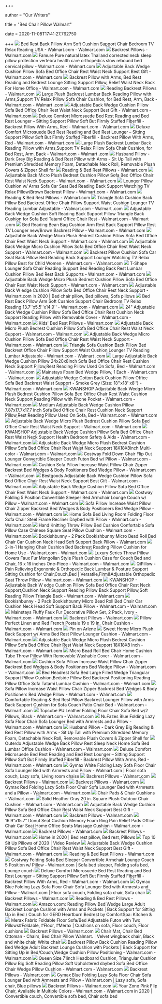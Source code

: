 +++
        
author = "Our Writers"
        
title = "Bed Chair Pillow Walmart"
        
date = 2020-11-08T17:41:27.762750
        
+++
[ ![](https://i5.walmartimages.com/asr/6f93e6d3-d103-4c23-9b51-679dc8d875b8_1.c32ffa5cd537c497421a7f2d38278879.jpeg?odnWidth=612&odnHeight=612&odnBg=ffffff)](https://i5.walmartimages.com/asr/6f93e6d3-d103-4c23-9b51-679dc8d875b8_1.c32ffa5cd537c497421a7f2d38278879.jpeg?odnWidth=612&odnHeight=612&odnBg=ffffff) Bed Rest Back Pillow Arm Soft Cushion Support Chair Bedroom TV Relax  Reading USA - Walmart.com - Walmart.com
[ ![](https://i5.walmartimages.com/asr/1288ab93-2eb0-4808-8f1c-b446f7055857_1.cfc30c7fcbb699c73d215055fe3e3200.jpeg?odnHeight=200&odnWidth=200&odnBg=ffffff)](https://i5.walmartimages.com/asr/1288ab93-2eb0-4808-8f1c-b446f7055857_1.cfc30c7fcbb699c73d215055fe3e3200.jpeg?odnHeight=200&odnWidth=200&odnBg=ffffff) Backrest Pillows - Walmart.com
[ ![](https://i5.walmartimages.com/asr/bfc48d8c-b9e7-4e40-aa49-a940d712690d.8323a645ee3b5a153b5c7adfb9a70dd5.jpeg?odnWidth=612&odnHeight=612&odnBg=ffffff)](https://i5.walmartimages.com/asr/bfc48d8c-b9e7-4e40-aa49-a940d712690d.8323a645ee3b5a153b5c7adfb9a70dd5.jpeg?odnWidth=612&odnHeight=612&odnBg=ffffff) Famure Pure natural latex Thailand corrected neck sleep pillow protection  vertebra health care orthopedics slow rebound bed cervical pillow - Walmart.com  - Walmart.com
[ ![](https://i5.walmartimages.com/asr/5aa8ef50-13a0-4f56-bec7-47192329105b_1.666d43397b3e4824f1ae0d026a01ed3e.jpeg?odnWidth=612&odnHeight=612&odnBg=ffffff)](https://i5.walmartimages.com/asr/5aa8ef50-13a0-4f56-bec7-47192329105b_1.666d43397b3e4824f1ae0d026a01ed3e.jpeg?odnWidth=612&odnHeight=612&odnBg=ffffff) Adjustable Back Wedge Cushion Pillow Sofa Bed Office Chair Rest Waist Neck  Support Best Gift - Walmart.com - Walmart.com
[ ![](https://i5.walmartimages.com/asr/a7bea64a-4e13-4872-aab2-6ba5265982a5_1.04e8b9ff13e328956bdc17f72742798f.jpeg?odnWidth=612&odnHeight=612&odnBg=ffffff)](https://i5.walmartimages.com/asr/a7bea64a-4e13-4872-aab2-6ba5265982a5_1.04e8b9ff13e328956bdc17f72742798f.jpeg?odnWidth=612&odnHeight=612&odnBg=ffffff) Backrest Pillow with Arms, Bed Rest Reading and Bedrest Lounge Sitting  Support Pillow, Relief Waist Neck Back For Home Office - Walmart.com -  Walmart.com
[ ![](https://i5.walmartimages.com/asr/e7181ae9-1718-4888-a676-d62ed5281d33_1.3435cbda8e195e928e06f944db2ec1df.jpeg)](https://i5.walmartimages.com/asr/e7181ae9-1718-4888-a676-d62ed5281d33_1.3435cbda8e195e928e06f944db2ec1df.jpeg) Reading Backrest Pillows - Walmart.com
[ ![](https://i5.walmartimages.com/asr/b71ead94-a917-4836-983c-c30d659cb2e4_1.110d358611498f4d871a1f008d4358bd.jpeg?odnWidth=612&odnHeight=612&odnBg=ffffff)](https://i5.walmartimages.com/asr/b71ead94-a917-4836-983c-c30d659cb2e4_1.110d358611498f4d871a1f008d4358bd.jpeg?odnWidth=612&odnHeight=612&odnBg=ffffff) Large Plush Backrest Lumbar Back Reading Pillow with Arms,Support TV Relax  Pillow Sofa Chair Cushion, for Bed Rest, Arm, Back - Walmart.com - Walmart .com
[ ![](https://i5.walmartimages.com/asr/1b6c2527-4bbe-452b-ae8f-f56ca239d972_1.f2153a04aaeba46aba0fe88ef1aab613.jpeg?odnWidth=612&odnHeight=612&odnBg=ffffff)](https://i5.walmartimages.com/asr/1b6c2527-4bbe-452b-ae8f-f56ca239d972_1.f2153a04aaeba46aba0fe88ef1aab613.jpeg?odnWidth=612&odnHeight=612&odnBg=ffffff) Adjustable Back Wedge Cushion Pillow Sofa Bed Office Chair Rest Waist Neck  Support Best Gift - Walmart.com - Walmart.com
[ ![](https://i5.walmartimages.com/asr/171ecb80-f257-4620-973e-54f8e04a6c93_2.bf4562a78188cd30e7424c4650061621.jpeg)](https://i5.walmartimages.com/asr/171ecb80-f257-4620-973e-54f8e04a6c93_2.bf4562a78188cd30e7424c4650061621.jpeg) Deluxe Comfort Microsuede Bed Rest Reading and Bed Rest Lounger – Sitting  Support Pillow Soft But Firmly Stuffed Fiberfill - Backrest Pillow With  Arms, Red - Walmart.com - Walmart.com
[ ![](https://i5.walmartimages.com/asr/aedd8877-fb75-4945-9b5b-e3adcedbde51_2.9ca216003d5921c199c8247b8961858d.jpeg?odnWidth=612&odnHeight=612&odnBg=ffffff)](https://i5.walmartimages.com/asr/aedd8877-fb75-4945-9b5b-e3adcedbde51_2.9ca216003d5921c199c8247b8961858d.jpeg?odnWidth=612&odnHeight=612&odnBg=ffffff) Deluxe Comfort Microsuede Bed Rest Reading and Bed Rest Lounger – Sitting  Support Pillow Soft But Firmly Stuffed Fiberfill - Backrest Pillow With  Arms, Red - Walmart.com - Walmart.com
[ ![](https://i5.walmartimages.com/asr/c7a8a31d-bbef-4681-ab91-6b38016611b1_1.bf09999d8989786a942191aceaa166ea.jpeg?odnWidth=612&odnHeight=612&odnBg=ffffff)](https://i5.walmartimages.com/asr/c7a8a31d-bbef-4681-ab91-6b38016611b1_1.bf09999d8989786a942191aceaa166ea.jpeg?odnWidth=612&odnHeight=612&odnBg=ffffff) Large Plush Backrest Lumbar Back Reading Pillow with Arms,Support TV Relax  Pillow Sofa Chair Cushion, for Bed Rest, Arm, Back - Walmart.com - Walmart .com
[ ![](https://i5.walmartimages.com/asr/9bc1ec65-d73b-45cf-bb84-824d2b1062e0_1.d36279bf9dc5cc8698a19bb236b16b7a.jpeg)](https://i5.walmartimages.com/asr/9bc1ec65-d73b-45cf-bb84-824d2b1062e0_1.d36279bf9dc5cc8698a19bb236b16b7a.jpeg) Husband Pillow - Dark Grey Big Reading & Bed Rest Pillow with Arms - Sit Up  Tall with Premium Shredded Memory Foam, Detachable Neck Roll, Removable  Plush Covers & Zipper Shell for
[ ![](https://i5.walmartimages.com/asr/80d80e09-13d6-4605-bed6-870dfa26a86f_1.c9c10225aa383bc89dcc3c6d1c4ceebd.jpeg)](https://i5.walmartimages.com/asr/80d80e09-13d6-4605-bed6-870dfa26a86f_1.c9c10225aa383bc89dcc3c6d1c4ceebd.jpeg) Reading & Bed Rest Pillows - Walmart.com
[ ![](https://i5.walmartimages.com/asr/ac1eeaeb-8d9f-4be5-b398-6440f1161863_1.ae913cf1c5a9e38e5f09bb94e96d1c4b.jpeg?odnWidth=612&odnHeight=612&odnBg=ffffff)](https://i5.walmartimages.com/asr/ac1eeaeb-8d9f-4be5-b398-6440f1161863_1.ae913cf1c5a9e38e5f09bb94e96d1c4b.jpeg?odnWidth=612&odnHeight=612&odnBg=ffffff) Adjustable Back Micro Plush Bedrest Cushion Pillow Sofa Bed Office Chair  Rest Waist Neck Support - Walmart.com - Walmart.com
[ ![](https://i5.walmartimages.com/asr/15a78dde-5250-4ae0-8a6a-5ad915885e23_1.53c6b0eb7dd1087454a03c2c2cc7da7b.jpeg?odnWidth=612&odnHeight=612&odnBg=ffffff)](https://i5.walmartimages.com/asr/15a78dde-5250-4ae0-8a6a-5ad915885e23_1.53c6b0eb7dd1087454a03c2c2cc7da7b.jpeg?odnWidth=612&odnHeight=612&odnBg=ffffff) Lounger Pillow Cushion w/ Arms Sofa Car Seat Bed Reading Back Support  Watching TV Relax Pillow/Brown Backrest Pillow - Walmart.com - Walmart.com
[ ![](https://i5.walmartimages.com/asr/3d614efa-e2f7-42ee-ab1a-86153a394850_1.556d3d01faf27591719dcd776c9759c9.jpeg)](https://i5.walmartimages.com/asr/3d614efa-e2f7-42ee-ab1a-86153a394850_1.556d3d01faf27591719dcd776c9759c9.jpeg) Reading & Bed Rest Pillows - Walmart.com
[ ![](https://i5.walmartimages.com/asr/2da41d14-07a1-475d-b0b0-0db8ffc94233.26369396f53d5e75be89c506d5a9ebe0.jpeg?odnWidth=612&odnHeight=612&odnBg=ffffff)](https://i5.walmartimages.com/asr/2da41d14-07a1-475d-b0b0-0db8ffc94233.26369396f53d5e75be89c506d5a9ebe0.jpeg?odnWidth=612&odnHeight=612&odnBg=ffffff) Triangle Sofa Cushion Back Pillow Bed Backrest Office Chair Pillow Support  Waist Cushion Lounger TV Reading Lumbar Adjustable - Walmart.com - Walmart .com
[ ![](https://i5.walmartimages.com/asr/38238bda-633c-4f8c-88d3-6a5427615a66.7c7912dfcfde32280e71f7558131acec.jpeg?odnWidth=612&odnHeight=612&odnBg=ffffff)](https://i5.walmartimages.com/asr/38238bda-633c-4f8c-88d3-6a5427615a66.7c7912dfcfde32280e71f7558131acec.jpeg?odnWidth=612&odnHeight=612&odnBg=ffffff) Adjustable Back Wedge Cushion Soft Reading Back Support Pillow Triangle  Back Cushion for Sofa Bed Tatami Office Chair Rest - Walmart.com - Walmart .com
[ ![](https://i5.walmartimages.com/asr/da574edd-4461-4afe-824d-549f5867aee1_1.594d87f3382657a7ad7b69c670f52500.jpeg?odnWidth=612&odnHeight=612&odnBg=ffffff)](https://i5.walmartimages.com/asr/da574edd-4461-4afe-824d-549f5867aee1_1.594d87f3382657a7ad7b69c670f52500.jpeg?odnWidth=612&odnHeight=612&odnBg=ffffff) Bed Reading Bean Bag Cushion Arm Rest Back Support Pillow Rest TV Lounger  new/Brown Backrest Pillow - Walmart.com - Walmart.com
[ ![](https://i5.walmartimages.com/asr/263f7fb5-861b-4e42-ab59-316af416d548_1.1ac71e9103922127cdf7ea0554a2ac8f.jpeg?odnWidth=612&odnHeight=612&odnBg=ffffff)](https://i5.walmartimages.com/asr/263f7fb5-861b-4e42-ab59-316af416d548_1.1ac71e9103922127cdf7ea0554a2ac8f.jpeg?odnWidth=612&odnHeight=612&odnBg=ffffff) Adjustable Back Wedge Micro Plush Bedrest Cushion Pillow Sofa Bed Office Chair  Rest Waist Neck Support - Walmart.com - Walmart.com
[ ![](https://i5.walmartimages.com/asr/79a8710c-507c-4236-9525-85c9bc0146be_1.33cad268987df41aaae0cbad12b2ded7.jpeg?odnWidth=612&odnHeight=612&odnBg=ffffff)](https://i5.walmartimages.com/asr/79a8710c-507c-4236-9525-85c9bc0146be_1.33cad268987df41aaae0cbad12b2ded7.jpeg?odnWidth=612&odnHeight=612&odnBg=ffffff) Adjustable Back Wedge Micro Cushion Pillow Sofa Bed Office Chair Rest Waist  Neck Support - Walmart.com - Walmart.com
[ ![](https://i5.walmartimages.com/asr/a55e6f32-f427-41ed-ae21-913f00652f50_1.28f7b923f80887852ee102bd345b1a08.jpeg?odnWidth=612&odnHeight=612&odnBg=ffffff)](https://i5.walmartimages.com/asr/a55e6f32-f427-41ed-ae21-913f00652f50_1.28f7b923f80887852ee102bd345b1a08.jpeg?odnWidth=612&odnHeight=612&odnBg=ffffff) Backrest Pillow Cushion Sofa Car Seat Back Pillow Bed Reading Back Support  Lounger Watching TV Relax Pillow Best for Child Women - Walmart.com -  Walmart.com
[ ![](https://i5.walmartimages.com/asr/76f7cabe-9845-4cef-806b-f161b5fb6d2a_1.2d0755c0485fcb9b2e47ab7c7e7444be.jpeg?odnWidth=612&odnHeight=612&odnBg=ffffff)](https://i5.walmartimages.com/asr/76f7cabe-9845-4cef-806b-f161b5fb6d2a_1.2d0755c0485fcb9b2e47ab7c7e7444be.jpeg?odnWidth=612&odnHeight=612&odnBg=ffffff) T-Shape Lounger Sofa Chair Reading Support Bed Reading Back Rest Lumbar Cushion  Pillow Bed Rest Back Supports - Walmart.com - Walmart.com
[ ![](https://i5.walmartimages.com/asr/73b49fd9-e435-4866-aa10-95fc01d0484f_1.1d6cfd102dd6336b4774171b4b488042.jpeg?odnWidth=612&odnHeight=612&odnBg=ffffff)](https://i5.walmartimages.com/asr/73b49fd9-e435-4866-aa10-95fc01d0484f_1.1d6cfd102dd6336b4774171b4b488042.jpeg?odnWidth=612&odnHeight=612&odnBg=ffffff) Adjustable Back Wedge Micro Plush Bedrest Cushion Pillow Sofa Bed Office Chair  Rest Waist Neck Support - Walmart.com - Walmart.com
[ ![](https://i.pinimg.com/474x/d8/6a/f2/d86af266b1fad70b0a272ac4abe60045.jpg)](https://i.pinimg.com/474x/d8/6a/f2/d86af266b1fad70b0a272ac4abe60045.jpg) Adjustable Back W edge Cushion Pillow Sofa Bed Office Chair Rest Neck  Support - Walmart.com in 2020 | Bed chair pillow, Bed pillows, Sofa pillows
[ ![](https://i5.walmartimages.com/asr/16d7004e-812d-466e-9276-344d022c7667_1.adc89243c1ebd6c617e1a45b55d7be6d.jpeg?odnWidth=612&odnHeight=612&odnBg=ffffff)](https://i5.walmartimages.com/asr/16d7004e-812d-466e-9276-344d022c7667_1.adc89243c1ebd6c617e1a45b55d7be6d.jpeg?odnWidth=612&odnHeight=612&odnBg=ffffff) Bed Rest Back Pillow Arm Soft Cushion Support Chair Bedroom TV Relax  Reading 13.7''x5.5''x14.9'' - Walmart.com - Walmart.com
[ ![](https://i5.walmartimages.com/asr/b3342a22-4355-4b5b-9dff-513a17a927e0.2f7bbd65492d7b69085777803641bb6a.jpeg?odnWidth=612&odnHeight=612&odnBg=ffffff)](https://i5.walmartimages.com/asr/b3342a22-4355-4b5b-9dff-513a17a927e0.2f7bbd65492d7b69085777803641bb6a.jpeg?odnWidth=612&odnHeight=612&odnBg=ffffff) 24" Adjustable Back Wedge Cushion Pillow Sofa Bed Office Chair Rest Cushion  Neck Support Reading Pillow with Removable Cover - Walmart.com - Walmart.com
[ ![](https://i5.walmartimages.com/asr/7d7b53c7-d42e-421b-92d6-e2927496e81e_1.30d444181a657ad5b560406dcf54a1e3.jpeg?odnHeight=180&odnWidth=180&odnBg=ffffff)](https://i5.walmartimages.com/asr/7d7b53c7-d42e-421b-92d6-e2927496e81e_1.30d444181a657ad5b560406dcf54a1e3.jpeg?odnHeight=180&odnWidth=180&odnBg=ffffff) Kids' Bed Rest Pillows - Walmart.com
[ ![](https://i5.walmartimages.com/asr/5b527bb0-c24e-45ef-974f-92db1443583a_1.0804d6339ac07cbec0c698ed27beee17.jpeg?odnWidth=612&odnHeight=612&odnBg=ffffff)](https://i5.walmartimages.com/asr/5b527bb0-c24e-45ef-974f-92db1443583a_1.0804d6339ac07cbec0c698ed27beee17.jpeg?odnWidth=612&odnHeight=612&odnBg=ffffff) Adjustable Back Micro Plush Bedrest Cushion Pillow Sofa Bed Office Chair  Rest Waist Neck Support - Walmart.com - Walmart.com
[ ![](https://i5.walmartimages.com/asr/db192b59-8277-4dbf-9aa3-398e14fdde22.bfd6841838f6d0d78bee26ac53554d5d.jpeg?odnWidth=612&odnHeight=612&odnBg=ffffff)](https://i5.walmartimages.com/asr/db192b59-8277-4dbf-9aa3-398e14fdde22.bfd6841838f6d0d78bee26ac53554d5d.jpeg?odnWidth=612&odnHeight=612&odnBg=ffffff) Adjustable Back Wedge Micro Cushion Pillow Sofa Bed Office Chair Rest Waist  Neck Support - Walmart.com - Walmart.com
[ ![](https://i5.walmartimages.com/asr/c211e8e8-e4ec-479a-afec-4d8a6ebb63e9.aec4bfbc67d1e887e999097696177e7e.jpeg?odnWidth=612&odnHeight=612&odnBg=ffffff)](https://i5.walmartimages.com/asr/c211e8e8-e4ec-479a-afec-4d8a6ebb63e9.aec4bfbc67d1e887e999097696177e7e.jpeg?odnWidth=612&odnHeight=612&odnBg=ffffff) Triangle Sofa Cushion Back Pillow Bed Backrest Office Chair Pillow Support  Waist Cushion Lounger TV Reading Lumbar Adjustable - Walmart.com - Walmart .com
[ ![](https://i5.walmartimages.com/asr/d47747bd-20ae-4eaf-95c9-c1082a4a408e_1.ba11c83295dcf2a27a55f345635049a6.jpeg?odnWidth=612&odnHeight=612&odnBg=ffffff)](https://i5.walmartimages.com/asr/d47747bd-20ae-4eaf-95c9-c1082a4a408e_1.ba11c83295dcf2a27a55f345635049a6.jpeg?odnWidth=612&odnHeight=612&odnBg=ffffff) Large Adjustable Back Wedge Cushion Pillow 24x20x8inch Sofa Bed Office Chair  Rest Cushion Neck Support Pillow,Rest Reading Pillow Used On Sofa, Bed -  Walmart.com - Walmart.com
[ ![](https://i5.walmartimages.com/asr/f34a6766-df46-44e3-98ef-d10ad711b616_1.a6f1a7120854749a8de730451908a335.jpeg?odnWidth=612&odnHeight=612&odnBg=ffffff)](https://i5.walmartimages.com/asr/f34a6766-df46-44e3-98ef-d10ad711b616_1.a6f1a7120854749a8de730451908a335.jpeg?odnWidth=612&odnHeight=612&odnBg=ffffff) Mainstays Foam Bed Wedge Pillow, 1 Each - Walmart.com - Walmart.com
[ ![](https://i5.walmartimages.com/asr/2d0c3150-2f8f-4ea4-a309-251bc2224774_1.7f396e97583c7bc880103f0e95dada51.jpeg?odnWidth=612&odnHeight=612&odnBg=ffffff)](https://i5.walmartimages.com/asr/2d0c3150-2f8f-4ea4-a309-251bc2224774_1.7f396e97583c7bc880103f0e95dada51.jpeg?odnWidth=612&odnHeight=612&odnBg=ffffff) Adjustable Wedge Cotton Back Cushion Pillow Office Sofa Bed Backrest Waist  Support - Smoke Grey (Size: 18''x18''x8'') - Walmart.com - Walmart.com
[ ![](https://i5.walmartimages.com/asr/d5b9a7f1-dbca-4d68-bc66-cad413550dad_1.5072e4a07f7b34ab43c8d28afc1ba43e.png?odnWidth=612&odnHeight=612&odnBg=ffffff)](https://i5.walmartimages.com/asr/d5b9a7f1-dbca-4d68-bc66-cad413550dad_1.5072e4a07f7b34ab43c8d28afc1ba43e.png?odnWidth=612&odnHeight=612&odnBg=ffffff) KWANSHOP Adjustable Back Wedge Micro Plush Bedrest Cushion Pillow Sofa Bed  Office Chair Rest Waist Cushion Neck Support Reading Pillow with Phone  Pocket - Walmart.com - Walmart.com
[ ![](https://i5.walmartimages.com/asr/91bb72ce-9b89-4dda-a1c6-5982ae00ae88.bcc86a3c731eceb3e805269dc47d73e8.jpeg?odnWidth=612&odnHeight=612&odnBg=ffffff)](https://i5.walmartimages.com/asr/91bb72ce-9b89-4dda-a1c6-5982ae00ae88.bcc86a3c731eceb3e805269dc47d73e8.jpeg?odnWidth=612&odnHeight=612&odnBg=ffffff) Medium Adjustable Back Wedge Cushion Pillow 7.87x17.7x17.7 inch Sofa Bed  Office Chair Rest Cushion Neck Support Pillow,Rest Reading Pillow Used On  Sofa, Bed - Walmart.com - Walmart.com
[ ![](https://i5.walmartimages.com/asr/810decc4-bbfc-4cdd-aba7-f4b5bf0b2be3_1.1eb0aab8f54c87437bbbbcdfc1ee4791.jpeg?odnWidth=612&odnHeight=612&odnBg=ffffff)](https://i5.walmartimages.com/asr/810decc4-bbfc-4cdd-aba7-f4b5bf0b2be3_1.1eb0aab8f54c87437bbbbcdfc1ee4791.jpeg?odnWidth=612&odnHeight=612&odnBg=ffffff) Adjustable Back Wedge Micro Plush Bedrest Cushion Pillow Sofa Bed Office Chair  Rest Waist Neck Support - Walmart.com - Walmart.com
[ ![](https://i5.walmartimages.com/asr/2d05a594-c10a-4f71-911e-bf5f7ac83010.507502128ebfbaaefc3d5cc5910cf727.jpeg?odnWidth=612&odnHeight=612&odnBg=ffffff)](https://i5.walmartimages.com/asr/2d05a594-c10a-4f71-911e-bf5f7ac83010.507502128ebfbaaefc3d5cc5910cf727.jpeg?odnWidth=612&odnHeight=612&odnBg=ffffff) KWANSHOP Adjustable Back Wedge Cushion Pillow Sofa Bed Office Chair Rest  Waist Neck Support Health Bedroom Safety & Aids - Walmart.com - Walmart.com
[ ![](https://i5.walmartimages.com/asr/bb2aaba3-f246-4dae-ad44-882395ee618e_1.2937bc1ccd52d07858fff69dc1f98587.jpeg?odnWidth=612&odnHeight=612&odnBg=ffffff)](https://i5.walmartimages.com/asr/bb2aaba3-f246-4dae-ad44-882395ee618e_1.2937bc1ccd52d07858fff69dc1f98587.jpeg?odnWidth=612&odnHeight=612&odnBg=ffffff) Adjustable Back Wedge Micro Plush Bedrest Cushion Pillow Sofa Bed Office Chair  Rest Waist Neck Support 18X18X8inch Multi-color - Walmart.com - Walmart.com
[ ![](https://i5.walmartimages.com/asr/4d8c19c4-4155-42c5-816f-585d7bfcc61f.9a610f39ed2389701cfee726b376bc9a.jpeg?odnWidth=612&odnHeight=612&odnBg=ffffff)](https://i5.walmartimages.com/asr/4d8c19c4-4155-42c5-816f-585d7bfcc61f.9a610f39ed2389701cfee726b376bc9a.jpeg?odnWidth=612&odnHeight=612&odnBg=ffffff) Costway Fold Down Chair Flip Out Lounger Convertible Sleeper Couch Futon Bed  w/ Pillow - Walmart.com - Walmart.com
[ ![](https://i5.walmartimages.com/asr/779eebf5-1d77-47b1-ba8e-d821a290eff7_1.bc51c9d3c21f7cef9bbafaa5b0717a41.jpeg?odnWidth=612&odnHeight=612&odnBg=ffffff)](https://i5.walmartimages.com/asr/779eebf5-1d77-47b1-ba8e-d821a290eff7_1.bc51c9d3c21f7cef9bbafaa5b0717a41.jpeg?odnWidth=612&odnHeight=612&odnBg=ffffff) Cushion Sofa Pillow Increase Waist Pillow Chair Zipper Backrest Bed Wedges  & Body Positioners Bed Wedge Pillow - Walmart.com - Walmart.com
[ ![](https://i5.walmartimages.com/asr/bfe4c217-3d09-40e0-808a-301396c7285a.925d64b507dd5c52402731be20389804.jpeg?odnWidth=612&odnHeight=612&odnBg=ffffff)](https://i5.walmartimages.com/asr/bfe4c217-3d09-40e0-808a-301396c7285a.925d64b507dd5c52402731be20389804.jpeg?odnWidth=612&odnHeight=612&odnBg=ffffff) Bestgoods Adjustable Back Wedge Cushion Pillow Sofa Bed Office Chair Rest  Waist Neck Support Best Gift - Walmart.com - Walmart.com
[ ![](https://i5.walmartimages.com/asr/8a01f9b4-4279-440f-9364-40fd68a58479.35fadf3cbc6129049ed09f1ef73e2b3f.jpeg?odnWidth=612&odnHeight=612&odnBg=ffffff)](https://i5.walmartimages.com/asr/8a01f9b4-4279-440f-9364-40fd68a58479.35fadf3cbc6129049ed09f1ef73e2b3f.jpeg?odnWidth=612&odnHeight=612&odnBg=ffffff) Adjustable Back Wedge Cushion Pillow Sofa Bed Office Chair Rest Waist Neck  Support - Walmart.com - Walmart.com
[ ![](https://i5.walmartimages.com/asr/5a895712-4a17-4e04-b22f-e29bc1c61bf0_1.1de25cdd749d617d638249e13c6bfc00.jpeg?odnWidth=612&odnHeight=612&odnBg=ffffff)](https://i5.walmartimages.com/asr/5a895712-4a17-4e04-b22f-e29bc1c61bf0_1.1de25cdd749d617d638249e13c6bfc00.jpeg?odnWidth=612&odnHeight=612&odnBg=ffffff) Costway Folding 5 Position Convertible Sleeper Bed Armchair Lounge Couch w/  Pillow - Walmart.com - Walmart.com
[ ![](https://i5.walmartimages.com/asr/0bc8fd75-c327-4259-89a9-7399456b50e3_1.35ecf47aea7329e967ac0c6ed48d31be.jpeg?odnWidth=612&odnHeight=612&odnBg=ffffff)](https://i5.walmartimages.com/asr/0bc8fd75-c327-4259-89a9-7399456b50e3_1.35ecf47aea7329e967ac0c6ed48d31be.jpeg?odnWidth=612&odnHeight=612&odnBg=ffffff) Sofa Pillow Increase Waist Pillow Chair Zipper Backrest Bed Wedges & Body  Positioners Bed Wedge Pillow - Walmart.com - Walmart.com
[ ![](https://i5.walmartimages.com/asr/6571e336-af1f-4764-9870-18dc15d80e9f.b4a8f960f0c00bdd5452d6d2026ad6ec.jpeg?odnWidth=612&odnHeight=612&odnBg=ffffff)](https://i5.walmartimages.com/asr/6571e336-af1f-4764-9870-18dc15d80e9f.b4a8f960f0c00bdd5452d6d2026ad6ec.jpeg?odnWidth=612&odnHeight=612&odnBg=ffffff) Home Sofa Bed Living Room Folding Floor Sofa Chair Steel Frame Recliner  Daybed with Pillow - Walmart.com - Walmart.com
[ ![](https://i5.walmartimages.com/asr/9fcbb410-ef07-4b05-97ea-68e18deba734.2d66731084d513b37342519f9ac002b0.jpeg?odnWidth=612&odnHeight=612&odnBg=ffffff)](https://i5.walmartimages.com/asr/9fcbb410-ef07-4b05-97ea-68e18deba734.2d66731084d513b37342519f9ac002b0.jpeg?odnWidth=612&odnHeight=612&odnBg=ffffff) Hand Knitting Throw Pillow Bed Cushion Confortable Sofa Pillow Case Chinese  Square Seat Pillow Cushion - Walmart.com - Walmart.com
[ ![](https://i5.walmartimages.com/asr/d0cc0699-0fd9-4aa0-a083-8334bd17968d_1.e1371adf44bfe2563351b49bbfd942f3.jpeg?odnWidth=450&odnHeight=450&odnBg=ffffff)](https://i5.walmartimages.com/asr/d0cc0699-0fd9-4aa0-a083-8334bd17968d_1.e1371adf44bfe2563351b49bbfd942f3.jpeg?odnWidth=450&odnHeight=450&odnBg=ffffff) Bookishbunny - 2 Pack Bookishbunny Micro Bead Roll Bed Chair Car Cushion  Neck Head Soft Support Back Pillow - Walmart.com
[ ![](https://i5.walmartimages.com/asr/39cc955e-9052-4389-aace-a58f8844a819.d89055407c732a3a213d9f5f17cfc29f.jpeg?odnWidth=612&odnHeight=612&odnBg=ffffff)](https://i5.walmartimages.com/asr/39cc955e-9052-4389-aace-a58f8844a819.d89055407c732a3a213d9f5f17cfc29f.jpeg?odnWidth=612&odnHeight=612&odnBg=ffffff) 2-in-1 Hanging Chair Cushion Bed Backrest Reading Pillow Cushion for Home  Use - Walmart.com - Walmart.com
[ ![](https://i5.walmartimages.com/asr/70fcd4e4-8c51-457e-92b0-5deb15ec390b.bd201cba84eec6cbf4a1489e461bee2e.jpeg?odnWidth=612&odnHeight=612&odnBg=ffffff)](https://i5.walmartimages.com/asr/70fcd4e4-8c51-457e-92b0-5deb15ec390b.bd201cba84eec6cbf4a1489e461bee2e.jpeg?odnWidth=612&odnHeight=612&odnBg=ffffff) Luxury Series Throw Pillow Covers Faux Fur Mongolian Style Plush Cushion  Case for Couch Bed and Chair, 16 x 16 inches One-Piece - Walmart.com -  Walmart.com
[ ![](https://i5.walmartimages.com/asr/511d240d-3b81-44ce-8cbb-07235093ac0a_1.699b1b7f7ba28683f52fa9e9398ca42e.jpeg?odnWidth=612&odnHeight=612&odnBg=ffffff)](https://i5.walmartimages.com/asr/511d240d-3b81-44ce-8cbb-07235093ac0a_1.699b1b7f7ba28683f52fa9e9398ca42e.jpeg?odnWidth=612&odnHeight=612&odnBg=ffffff) QiPillow -Pain Relieving Ergonomic & Orthopedic Back Lumbar & Posture  Support Sitting Cushion for Chair,Couch,Bed | Versatile,Firm&Adjustable  Orthopedic Seat Throw Pillow - Walmart.com - Walmart.com
[ ![](https://i5.walmartimages.com/asr/60abce68-7f3e-4578-b20f-7dc79a6ecd06_1.889c2fb3b90edaca2a4013aef1ecb565.jpeg?odnWidth=612&odnHeight=612&odnBg=ffffff)](https://i5.walmartimages.com/asr/60abce68-7f3e-4578-b20f-7dc79a6ecd06_1.889c2fb3b90edaca2a4013aef1ecb565.jpeg?odnWidth=612&odnHeight=612&odnBg=ffffff) KWANSHOP - Adjustable Back W edge Cushion Pillow Sofa Bed Office Chair Rest  Neck Support,Cushion Neck Support Reading Pillow Back Support Pillow,Soft  Reading Pillow Triangle Back - Walmart.com - Walmart.com
[ ![](https://i5.walmartimages.com/asr/cacee9a0-c9c1-4028-bdb2-58fae4b6f50f_1.bbefddbe884adfadcb2718d86cf70fbf.jpeg?odnWidth=612&odnHeight=612&odnBg=ffffff)](https://i5.walmartimages.com/asr/cacee9a0-c9c1-4028-bdb2-58fae4b6f50f_1.bbefddbe884adfadcb2718d86cf70fbf.jpeg?odnWidth=612&odnHeight=612&odnBg=ffffff) Bookishbunny - 2 Pack Bookishbunny Micro Bead Roll Bed Chair Car Cushion  Neck Head Soft Support Back Pillow - Walmart.com - Walmart.com
[ ![](https://i5.walmartimages.com/asr/d593364e-8f18-47af-b5f2-e40ecf54d99b_8.f66164d893cda9bf8473f57790d7e5a0.jpeg?odnWidth=612&odnHeight=612&odnBg=ffffff)](https://i5.walmartimages.com/asr/d593364e-8f18-47af-b5f2-e40ecf54d99b_8.f66164d893cda9bf8473f57790d7e5a0.jpeg?odnWidth=612&odnHeight=612&odnBg=ffffff) Mainstays Fluffy Faux Fur Decorative Pillow Set, 2 Pack, Ivory - Walmart.com  - Walmart.com
[ ![](https://i5.walmartimages.com/asr/64ee5d4f-e82d-4c01-8407-df2406311793_3.0dec52105960878d934718f9fa191ee2.jpeg?odnHeight=200&odnWidth=200&odnBg=ffffff)](https://i5.walmartimages.com/asr/64ee5d4f-e82d-4c01-8407-df2406311793_3.0dec52105960878d934718f9fa191ee2.jpeg?odnHeight=200&odnWidth=200&odnBg=ffffff) Backrest Pillows - Walmart.com
[ ![](https://i5.walmartimages.com/asr/7e427428-b4c8-46bf-b7ce-2a7f2416c87c_1.1eba869b80f5a6acf8b0c812fdcb8d67.jpeg?odnWidth=612&odnHeight=612&odnBg=ffffff)](https://i5.walmartimages.com/asr/7e427428-b4c8-46bf-b7ce-2a7f2416c87c_1.1eba869b80f5a6acf8b0c812fdcb8d67.jpeg?odnWidth=612&odnHeight=612&odnBg=ffffff) Pillow Perfect Linen and Red French Postale 19 x 19 in. Chair Cushion -  Walmart.com - Walmart.com
[ ![](https://i.pinimg.com/474x/65/e3/6f/65e36f4530d2f5232fb68ff88e13efd6.jpg)](https://i.pinimg.com/474x/65/e3/6f/65e36f4530d2f5232fb68ff88e13efd6.jpg) Pin on Arlene
[ ![](https://i5.walmartimages.com/asr/cf49e644-4d82-4c2f-a352-1c86899df391_1.783a790907c9c5f6b19bdbc75398e4b9.jpeg?odnWidth=612&odnHeight=612&odnBg=ffffff)](https://i5.walmartimages.com/asr/cf49e644-4d82-4c2f-a352-1c86899df391_1.783a790907c9c5f6b19bdbc75398e4b9.jpeg?odnWidth=612&odnHeight=612&odnBg=ffffff) Sweet Home Micro Plush Back Support w/ Arms Bed Rest Pillow Lounger Cushion  - Walmart.com - Walmart.com
[ ![](https://i5.walmartimages.com/asr/f42e506b-8528-44cc-b258-0fe3280f1808_1.3673ce45feda903e91d5b2015c1a8d69.jpeg?odnWidth=612&odnHeight=612&odnBg=ffffff)](https://i5.walmartimages.com/asr/f42e506b-8528-44cc-b258-0fe3280f1808_1.3673ce45feda903e91d5b2015c1a8d69.jpeg?odnWidth=612&odnHeight=612&odnBg=ffffff) Adjustable Back Wedge Micro Plush Bedrest Cushion Pillow Sofa Bed Office Chair  Rest Waist Neck Support 18X18X8 Inch - Walmart.com - Walmart.com
[ ![](https://i5.walmartimages.com/asr/5196fde9-db86-48f8-9f1a-b6869e1087bb_1.9e1b822e47f5e06d8bcbba27f538ea32.jpeg?odnWidth=612&odnHeight=612&odnBg=ffffff)](https://i5.walmartimages.com/asr/5196fde9-db86-48f8-9f1a-b6869e1087bb_1.9e1b822e47f5e06d8bcbba27f538ea32.jpeg?odnWidth=612&odnHeight=612&odnBg=ffffff) Micro Bead Roll Bed Chair Home Cushion Tube Throw Pillow With Removable  Washable Cover - Walmart.com - Walmart.com
[ ![](https://i5.walmartimages.com/asr/47a9ec67-b51f-431b-961a-b19dc6361556.06df896abc758acf7e4bea755a420425.jpeg?odnWidth=612&odnHeight=612&odnBg=ffffff)](https://i5.walmartimages.com/asr/47a9ec67-b51f-431b-961a-b19dc6361556.06df896abc758acf7e4bea755a420425.jpeg?odnWidth=612&odnHeight=612&odnBg=ffffff) Cushion Sofa Pillow Increase Waist Pillow Chair Zipper Backrest Bed Wedges  & Body Positioners Bed Wedge Pillow - Walmart.com - Walmart.com
[ ![](https://i5.walmartimages.com/asr/e61e0ccd-43cf-4767-9062-00decc2c4f7d.977cc7eb2985a559ad4493342b8a6b9b.png?odnWidth=612&odnHeight=612&odnBg=ffffff)](https://i5.walmartimages.com/asr/e61e0ccd-43cf-4767-9062-00decc2c4f7d.977cc7eb2985a559ad4493342b8a6b9b.png?odnWidth=612&odnHeight=612&odnBg=ffffff) Bed Headrest Sofa Bed Large Filled Wedge Triangular Support Pillow Cushion,Bedside  Pillow Bed Backrest Positioning Reading Pillow Office Sofa Tatami Lumbar  Cushion - Walmart.com - Walmart.com
[ ![](https://i5.walmartimages.com/asr/362a0eea-1149-4c2c-9c30-73a859df55fe_1.45c8e6f3acc9fe15d4aa2a5cee1f2b88.jpeg?odnWidth=612&odnHeight=612&odnBg=ffffff)](https://i5.walmartimages.com/asr/362a0eea-1149-4c2c-9c30-73a859df55fe_1.45c8e6f3acc9fe15d4aa2a5cee1f2b88.jpeg?odnWidth=612&odnHeight=612&odnBg=ffffff) Sofa Pillow Increase Waist Pillow Chair Zipper Backrest Bed Wedges & Body  Positioners Bed Wedge Pillow - Walmart.com - Walmart.com
[ ![](https://i5.walmartimages.com/asr/494fdbf7-edb7-4382-b20c-968d46305b2d.d859ea22c77ccc0ba271e744a8d09f7f.jpeg?odnWidth=612&odnHeight=612&odnBg=ffffff)](https://i5.walmartimages.com/asr/494fdbf7-edb7-4382-b20c-968d46305b2d.d859ea22c77ccc0ba271e744a8d09f7f.jpeg?odnWidth=612&odnHeight=612&odnBg=ffffff) Comfortable Reading & Bed Rest Pillow Backrest Lounger Pillow with Arms  Back Support Cushion for Sofa Couch Patio Chair Bed - Walmart.com - Walmart .com
[ ![](https://i5.walmartimages.com/asr/71d9651c-0c0a-4c5b-99fc-d7424f19a6ea_1.e30945b8909c082d0d69793cb8981841.jpeg?odnWidth=612&odnHeight=612&odnBg=ffffff)](https://i5.walmartimages.com/asr/71d9651c-0c0a-4c5b-99fc-d7424f19a6ea_1.e30945b8909c082d0d69793cb8981841.jpeg?odnWidth=612&odnHeight=612&odnBg=ffffff) Topcobe PU Leather Folding Floor Chair Sofa Bed w/2 Pillows, Black - Walmart.com  - Walmart.com
[ ![](https://i5.walmartimages.com/asr/020b4535-fed3-4a16-a7da-8f350a3db786.42aaf633d9651aa8ccb3e0e1b44b1382.jpeg?odnWidth=612&odnHeight=612&odnBg=ffffff)](https://i5.walmartimages.com/asr/020b4535-fed3-4a16-a7da-8f350a3db786.42aaf633d9651aa8ccb3e0e1b44b1382.jpeg?odnWidth=612&odnHeight=612&odnBg=ffffff) NuFazes Blue Folding Lazy Sofa Floor Chair Sofa Lounger Bed with Armrests  and a Pillow - Walmart.com - Walmart.com
[ ![](https://i5.walmartimages.com/asr/9971235c-b54f-4b87-a1ab-5069be16ce3e_1.66138843aaa80cfa1862690ec9032e6c.jpeg?odnHeight=180&odnWidth=180&odnBg=ffffff)](https://i5.walmartimages.com/asr/9971235c-b54f-4b87-a1ab-5069be16ce3e_1.66138843aaa80cfa1862690ec9032e6c.jpeg?odnHeight=180&odnWidth=180&odnBg=ffffff) Husband Pillow - Dark Grey Big Reading & Bed Rest Pillow with Arms - Sit Up  Tall with Premium Shredded Memory Foam, Detachable Neck Roll, Removable  Plush Covers & Zipper Shell for
[ ![](https://i5.walmartimages.com/asr/75c31fdd-b155-4646-88fb-c83b1613567e.49fab0d70c52d69287732d0e2afe6c5e.jpeg?odnWidth=612&odnHeight=612&odnBg=ffffff)](https://i5.walmartimages.com/asr/75c31fdd-b155-4646-88fb-c83b1613567e.49fab0d70c52d69287732d0e2afe6c5e.jpeg?odnWidth=612&odnHeight=612&odnBg=ffffff) Outerdo Adjustable Wedge Back Pillow Rest Sleep Neck Home Sofa Bed Lumbar  Office Cushion - Walmart.com - Walmart.com
[ ![](https://i5.walmartimages.com/asr/40090514-dd5e-49f0-a2a6-d9645cae2ac4_2.2665cf9b99b105ffd9e02b8bff0327c2.jpeg)](https://i5.walmartimages.com/asr/40090514-dd5e-49f0-a2a6-d9645cae2ac4_2.2665cf9b99b105ffd9e02b8bff0327c2.jpeg) Deluxe Comfort Microsuede Bed Rest Reading and Bed Rest Lounger – Sitting  Support Pillow Soft But Firmly Stuffed Fiberfill - Backrest Pillow With  Arms, Red - Walmart.com - Walmart.com
[ ![](https://i.pinimg.com/474x/12/ea/b9/12eab9786979d6b93b98fd1d776630dc.jpg)](https://i.pinimg.com/474x/12/ea/b9/12eab9786979d6b93b98fd1d776630dc.jpg) Gymax White Folding Lazy Sofa Floor Chair Sofa Lounger Bed with Armrests  and Pillow - Walmart.com | Floor sofa couch, Lazy sofa, Living room chaise
[ ![](https://i5.walmartimages.com/asr/b5cf32e2-ea5d-46ab-8c8f-a2f45c328763.87ca05669a7b7df8a89bca1b8c12acf3.jpeg?odnHeight=200&odnWidth=200&odnBg=ffffff)](https://i5.walmartimages.com/asr/b5cf32e2-ea5d-46ab-8c8f-a2f45c328763.87ca05669a7b7df8a89bca1b8c12acf3.jpeg?odnHeight=200&odnWidth=200&odnBg=ffffff) Backrest Pillows - Walmart.com
[ ![](https://i5.walmartimages.com/asr/f605adae-9970-4508-9392-f7155cec8f84.06a7a04fff278e4e6019f41c7b6a3b45.jpeg?odnHeight=200&odnWidth=200&odnBg=ffffff)](https://i5.walmartimages.com/asr/f605adae-9970-4508-9392-f7155cec8f84.06a7a04fff278e4e6019f41c7b6a3b45.jpeg?odnHeight=200&odnWidth=200&odnBg=ffffff) Backrest Pillows - Walmart.com
[ ![](https://i5.walmartimages.com/asr/92e37f11-28f3-4351-8512-f4983af49e13_1.bfecda28827473f501c6e1fff688a732.jpeg?odnHeight=200&odnWidth=200&odnBg=ffffff)](https://i5.walmartimages.com/asr/92e37f11-28f3-4351-8512-f4983af49e13_1.bfecda28827473f501c6e1fff688a732.jpeg?odnHeight=200&odnWidth=200&odnBg=ffffff) Backrest Pillows - Walmart.com
[ ![](https://i5.walmartimages.com/asr/dd6fc380-c58f-4458-8c20-972724b59333_1.137b64688d897ae0fec220e4f4ff1467.jpeg?odnWidth=612&odnHeight=612&odnBg=ffffff)](https://i5.walmartimages.com/asr/dd6fc380-c58f-4458-8c20-972724b59333_1.137b64688d897ae0fec220e4f4ff1467.jpeg?odnWidth=612&odnHeight=612&odnBg=ffffff) Gymax Red Folding Lazy Sofa Floor Chair Sofa Lounger Bed with Armrests and  a Pillow - Walmart.com - Walmart.com
[ ![](https://i5.walmartimages.com/asr/d5b4fb05-fc2b-4198-9a94-8aa00a663ba4_1.cd88d5405728869bfd7efa48afe4774a.jpeg?odnHeight=200&odnWidth=200&odnBg=ffffff)](https://i5.walmartimages.com/asr/d5b4fb05-fc2b-4198-9a94-8aa00a663ba4_1.cd88d5405728869bfd7efa48afe4774a.jpeg?odnHeight=200&odnWidth=200&odnBg=ffffff) Chair Pads & Chair Cushions - Walmart.com
[ ![](https://i5.walmartimages.com/asr/d85009e0-5ae3-4676-88a1-ff319833fb91_1.0d887c3b88cbb2a00b76c2d2800d740a.jpeg?odnWidth=612&odnHeight=612&odnBg=ffffff)](https://i5.walmartimages.com/asr/d85009e0-5ae3-4676-88a1-ff319833fb91_1.0d887c3b88cbb2a00b76c2d2800d740a.jpeg?odnWidth=612&odnHeight=612&odnBg=ffffff) Solid Heather Gray 20 in. Square Plush Outdoor Chair Cushion - Walmart.com  - Walmart.com
[ ![](https://i5.walmartimages.com/asr/ac57f31a-0d04-4f75-a346-0f14e0e496ef_1.ce4f68812a2688d66bb8ddc1b1b836e5.jpeg?odnWidth=612&odnHeight=612&odnBg=ffffff)](https://i5.walmartimages.com/asr/ac57f31a-0d04-4f75-a346-0f14e0e496ef_1.ce4f68812a2688d66bb8ddc1b1b836e5.jpeg?odnWidth=612&odnHeight=612&odnBg=ffffff) Adjustable Back Wedge Cushion Pillow Sofa Bed Office Chair Rest Waist Neck  Support Best Gift - Walmart.com - Walmart.com
[ ![](https://i5.walmartimages.com/asr/1472f5f6-271a-4bb4-8dbe-173e52539a3a_1.7f60029ffd38a3dc8c89ebd1aa01c7cf.jpeg?odnHeight=200&odnWidth=200&odnBg=ffffff)](https://i5.walmartimages.com/asr/1472f5f6-271a-4bb4-8dbe-173e52539a3a_1.7f60029ffd38a3dc8c89ebd1aa01c7cf.jpeg?odnHeight=200&odnWidth=200&odnBg=ffffff) Backrest Pillows - Walmart.com
[ ![](https://i5.walmartimages.com/asr/f4d8e552-dcdb-4584-9de6-5bc544dde80c.5b9e4c1b996c128b7fe526705f273a79.jpeg?odnWidth=612&odnHeight=612&odnBg=ffffff)](https://i5.walmartimages.com/asr/f4d8e552-dcdb-4584-9de6-5bc544dde80c.5b9e4c1b996c128b7fe526705f273a79.jpeg?odnWidth=612&odnHeight=612&odnBg=ffffff) 16.9"x15.7" Donut Seat Cushion Memory Foam Ring Pain Relief Pads Office  Chair Car Seat Home Office Seats Massage Cushion - Walmart.com - Walmart.com
[ ![](https://i5.walmartimages.com/asr/8d2dabd6-1827-4867-bcb8-c72d963c6847_1.266197f0b326e1d641460a906e7474d5.jpeg?odnHeight=200&odnWidth=200&odnBg=ffffff)](https://i5.walmartimages.com/asr/8d2dabd6-1827-4867-bcb8-c72d963c6847_1.266197f0b326e1d641460a906e7474d5.jpeg?odnHeight=200&odnWidth=200&odnBg=ffffff) Backrest Pillows - Walmart.com
[ ![](https://i5.walmartimages.com/asr/f67be444-5515-42e6-a03b-c1ea59e19d1d.3ee9623c8cf2af373a975b197cfe48de.jpeg?odnHeight=200&odnWidth=200&odnBg=ffffff)](https://i5.walmartimages.com/asr/f67be444-5515-42e6-a03b-c1ea59e19d1d.3ee9623c8cf2af373a975b197cfe48de.jpeg?odnHeight=200&odnWidth=200&odnBg=ffffff) Backrest Pillows - Walmart.com
[ ![](https://i.pinimg.com/originals/60/99/f7/6099f7e9fcc6b37050dc2a9b49664aea.jpg)](https://i.pinimg.com/originals/60/99/f7/6099f7e9fcc6b37050dc2a9b49664aea.jpg) Home in 2020 | Bed rest pillow, Bed rest, Pillows
[ ![](https://images.ezvid.com/image/upload/fl_immutable_cache/e_trim/c_pad,f_auto,h_270,q_auto:eco/gpjtt7eowvw0iabkjvc5)](https://images.ezvid.com/image/upload/fl_immutable_cache/e_trim/c_pad,f_auto,h_270,q_auto:eco/gpjtt7eowvw0iabkjvc5) Top 10 Sit Up Pillows of 2020 | Video Review
[ ![](https://i5.walmartimages.com/asr/cce05647-1327-4e22-8ea9-73ffd798fb0e_1.574a6e9b91134fea9c389573dbfed8d5.jpeg)](https://i5.walmartimages.com/asr/cce05647-1327-4e22-8ea9-73ffd798fb0e_1.574a6e9b91134fea9c389573dbfed8d5.jpeg) Adjustable Back Wedge Cushion Pillow Sofa Bed Office Chair Rest Waist Neck  Support Best Gift - Walmart.com - Walmart.com
[ ![](https://i5.walmartimages.com/asr/2e637180-9a57-4d91-ba86-233aa3adbb43.d911e1b45ab488669e3e80addd0e56e3.jpeg?odnHeight=180&odnWidth=180&odnBg=ffffff)](https://i5.walmartimages.com/asr/2e637180-9a57-4d91-ba86-233aa3adbb43.d911e1b45ab488669e3e80addd0e56e3.jpeg?odnHeight=180&odnWidth=180&odnBg=ffffff) Reading & Bed Rest Pillows - Walmart.com
[ ![](https://i.pinimg.com/originals/29/16/b8/2916b82ce5323f3f2166f44da384dee3.jpg)](https://i.pinimg.com/originals/29/16/b8/2916b82ce5323f3f2166f44da384dee3.jpg) Costway Folding Sofa Bed Sleeper Convertible Armchair Lounge Couch 5  Position w/ Pillow - Walmart.com | Sofa bed sleeper, Folding sofa bed,  Lounge couch
[ ![](https://i5.walmartimages.com/asr/76691a87-53e6-4c60-8f12-1a1d40d34c64_1.7fff5c2e862fccdce2b8685eda5c56f4.jpeg)](https://i5.walmartimages.com/asr/76691a87-53e6-4c60-8f12-1a1d40d34c64_1.7fff5c2e862fccdce2b8685eda5c56f4.jpeg) Deluxe Comfort Microsuede Bed Rest Reading and Bed Rest Lounger – Sitting  Support Pillow Soft But Firmly Stuffed Fiberfill - Backrest Pillow With  Arms, Red - Walmart.com - Walmart.com
[ ![](https://i.pinimg.com/474x/db/b3/a5/dbb3a534634932d5b4779b17182d861b.jpg)](https://i.pinimg.com/474x/db/b3/a5/dbb3a534634932d5b4779b17182d861b.jpg) Gymax Blue Folding Lazy Sofa Floor Chair Sofa Lounger Bed with Armrests and  Pillow - Walmart.com | Floor sofa couch, Folding sofa chair, Sofa chair
[ ![](https://i5.walmartimages.com/asr/ab0109e4-185e-47ed-a587-c378fafed0b9.66b30d8b96222ec7565a64a25d3c40e3.jpeg?odnHeight=200&odnWidth=200&odnBg=ffffff)](https://i5.walmartimages.com/asr/ab0109e4-185e-47ed-a587-c378fafed0b9.66b30d8b96222ec7565a64a25d3c40e3.jpeg?odnHeight=200&odnWidth=200&odnBg=ffffff) Backrest Pillows - Walmart.com
[ ![](https://i5.walmartimages.com/asr/f47180ab-8ec8-453e-b0f0-910c6c9400a2.52a09deeba38df6b98d10371c254cfce.jpeg?odnHeight=180&odnWidth=180&odnBg=ffffff)](https://i5.walmartimages.com/asr/f47180ab-8ec8-453e-b0f0-910c6c9400a2.52a09deeba38df6b98d10371c254cfce.jpeg?odnHeight=180&odnWidth=180&odnBg=ffffff) Reading & Bed Rest Pillows - Walmart.com
[ ![](https://images-na.ssl-images-amazon.com/images/I/71kOrtFZGAL._AC_SL1500_.jpg)](https://images-na.ssl-images-amazon.com/images/I/71kOrtFZGAL._AC_SL1500_.jpg) Amazon.com: Reading Pillow Bed Wedge Large Adult Backrest Lounge Cushion  with Arms and Pockets | Back Support for Sitting Up in Bed / Couch for GERD  Heartburn Bedrest by ComfortSpa: Kitchen &
[ ![](https://i.pinimg.com/originals/6a/60/02/6a60024914fa3e074417501329b42e2c.jpg)](https://i.pinimg.com/originals/6a/60/02/6a60024914fa3e074417501329b42e2c.jpg) Merax Fabric Foldable Floor Sofa/Bed Adjustable Futon with Two Pillows#Foldable,  #Floor, #Merax | Cushions on sofa, Floor couch, Floor cushions
[ ![](https://i5.walmartimages.com/asr/fd8a8f1c-e119-4279-98e7-6ef6bf61121d_3.5d41b73062f492eb82f90c0414b64aea.jpeg?odnHeight=200&odnWidth=200&odnBg=ffffff)](https://i5.walmartimages.com/asr/fd8a8f1c-e119-4279-98e7-6ef6bf61121d_3.5d41b73062f492eb82f90c0414b64aea.jpeg?odnHeight=200&odnWidth=200&odnBg=ffffff) Backrest Pillows - Walmart.com
[ ![](https://i.pinimg.com/originals/b4/ab/ea/b4abea37f21d304a26f3fb52ff583cfc.jpg)](https://i.pinimg.com/originals/b4/ab/ea/b4abea37f21d304a26f3fb52ff583cfc.jpg) Chair Mat, Chair Bed Ottoman - Chairs, Bed Chair Pillow Walmart. | Velvet  wingback chair, Black and white chair, White chair
[ ![](https://i5.walmartimages.com/asr/cdd30206-4f6d-4a2b-b642-66ecc96730ce.3ea7887d2f65d2dfcde699be4a7b12f1.jpeg?odnWidth=612&odnHeight=612&odnBg=ffffff)](https://i5.walmartimages.com/asr/cdd30206-4f6d-4a2b-b642-66ecc96730ce.3ea7887d2f65d2dfcde699be4a7b12f1.jpeg?odnWidth=612&odnHeight=612&odnBg=ffffff) Backrest Pillow Back Cushion Reading Pillow Bed Wedge Adult Backrest Lounge  Cushion with Pockets | Back Support for Sitting Up in Bed/Couch,Wedge Cushion  Pillow Positioning - Walmart.com - Walmart.com
[ ![](https://i5.walmartimages.com/asr/b8b55270-3880-40cb-a798-300fa8d0aead.a4cb157a6cf94f447e9bae17930cf9bc.jpeg?odnWidth=612&odnHeight=612&odnBg=ffffff)](https://i5.walmartimages.com/asr/b8b55270-3880-40cb-a798-300fa8d0aead.a4cb157a6cf94f447e9bae17930cf9bc.jpeg?odnWidth=612&odnHeight=612&odnBg=ffffff) Queen Size 71inch Headboard Cushion, Triangular Cushion Pillow Big Soft  Reading Pillow Soft Upholstered daybed Sofa Bed Office Chair Wedge Pillow  Cushion - Walmart.com - Walmart.com
[ ![](https://i5.walmartimages.com/asr/cad18b1d-9770-4db8-834a-be39eac4a5bf_1.d666967ab6303ffd88f6fcbbbf5e444f.jpeg?odnHeight=200&odnWidth=200&odnBg=ffffff)](https://i5.walmartimages.com/asr/cad18b1d-9770-4db8-834a-be39eac4a5bf_1.d666967ab6303ffd88f6fcbbbf5e444f.jpeg?odnHeight=200&odnWidth=200&odnBg=ffffff) Backrest Pillows - Walmart.com
[ ![](https://i.pinimg.com/474x/15/a0/75/15a07544e0060dffc015b3a6e4eaba7a.jpg)](https://i.pinimg.com/474x/15/a0/75/15a07544e0060dffc015b3a6e4eaba7a.jpg) Gymax Blue Folding Lazy Sofa Floor Chair Sofa Lounger Bed with Armrests and  Pillow - Walmart.com | Lazy sofa, Sofa chair, Blue pillows
[ ![](https://i5.walmartimages.com/asr/da1effe8-32ea-4a5c-b218-11b2073a86cc_1.1276cc1a90f80e504ac3dcb010463e1d.jpeg?odnHeight=200&odnWidth=200&odnBg=ffffff)](https://i5.walmartimages.com/asr/da1effe8-32ea-4a5c-b218-11b2073a86cc_1.1276cc1a90f80e504ac3dcb010463e1d.jpeg?odnHeight=200&odnWidth=200&odnBg=ffffff) Backrest Pillows - Walmart.com
[ ![](https://i.pinimg.com/originals/08/e4/e5/08e4e546e32c9a5fa0e29d828e0ba288.jpg)](https://i.pinimg.com/originals/08/e4/e5/08e4e546e32c9a5fa0e29d828e0ba288.jpg) Your Zone Pink Flip Chair, Available in Multiple Colors - Walmart.com -  Walmart.com in 2020 | Convertible couch, Convertible sofa bed, Chair sofa  bed
